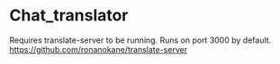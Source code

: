 # Chat_translator

Requires translate-server to be running. Runs on port 3000 by default.
https://github.com/ronanokane/translate-server
